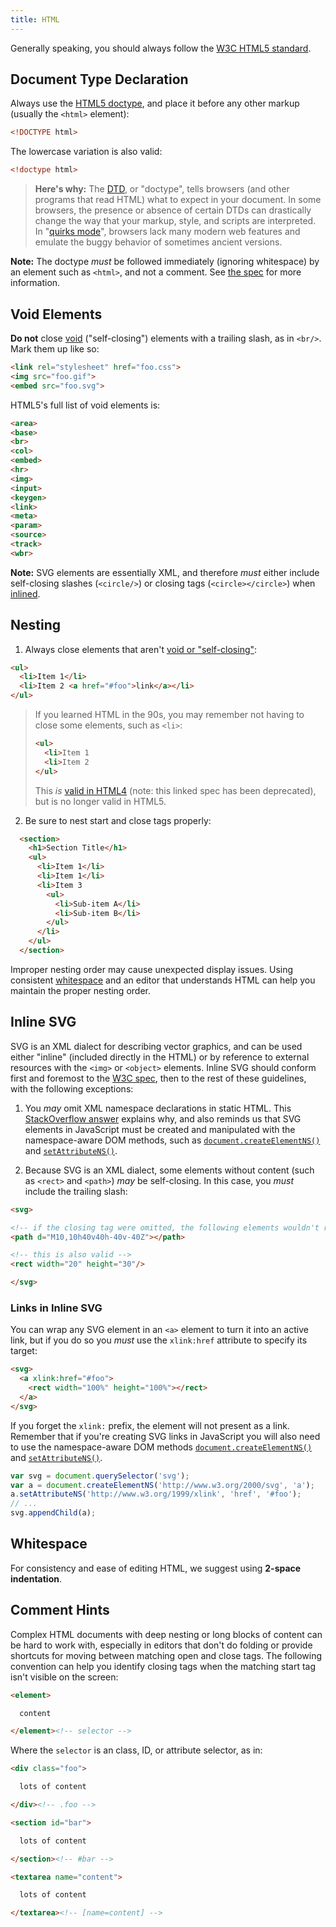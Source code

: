 ```yaml
---
title: HTML
---
```

Generally speaking, you should always follow the [W3C HTML5 standard].

## Document Type Declaration
Always use the [HTML5 doctype], and place it before any other markup (usually
the `<html>` element):

```html
<!DOCTYPE html>
```

The lowercase variation is also valid:

```html
<!doctype html>
```

> **Here's why:** The [DTD], or "doctype", tells browsers (and other programs
> that read HTML) what to expect in your document. In some browsers, the
> presence or absence of certain DTDs can drastically change the way that your
> markup, style, and scripts are interpreted. In "[quirks mode]", browsers lack
> many modern web features and emulate the buggy behavior of sometimes ancient
> versions.

**Note:** The doctype _must_ be followed immediately (ignoring whitespace) by
an element such as `<html>`, and not a comment. See [the spec][optional tags]
for more information.

## Void Elements
**Do not** close [void][void elements] ("self-closing") elements with a
trailing slash, as in `<br/>`. Mark them up like so:

```html
<link rel="stylesheet" href="foo.css">
<img src="foo.gif">
<embed src="foo.svg">
```

HTML5's full list of void elements is:

```html
<area>
<base>
<br>
<col>
<embed>
<hr>
<img>
<input>
<keygen>
<link>
<meta>
<param>
<source>
<track>
<wbr>
```

**Note:** SVG elements are essentially XML, and therefore _must_
either include self-closing slashes (`<circle/>`) or closing tags
(`<circle></circle>`) when [inlined](#inline-svg).

## Nesting
1. Always close elements that aren't [void or "self-closing"](#void-elements):

  ```html
  <ul>
    <li>Item 1</li>
    <li>Item 2 <a href="#foo">link</a></li>
  </ul>
  ```

  > If you learned HTML in the 90s, you may remember not having to close some
  > elements, such as `<li>`:
  >
  > ```html
  > <ul>
  >   <li>Item 1
  >   <li>Item 2
  > </ul>
  > ```
  >
  > This _is_ [valid in HTML4](https://www.w3.org/TR/html-markup/li.html)
  > (note: this linked spec has been deprecated), but is no longer valid in
  > HTML5.

2. Be sure to nest start and close tags properly:

  ```html
    <section>
      <h1>Section Title</h1>
      <ul>
        <li>Item 1</li>
        <li>Item 1</li>
        <li>Item 3
          <ul>
            <li>Sub-item A</li>
            <li>Sub-item B</li>
          </ul>
        </li>
      </ul>
    </section>
  ```

  Improper nesting order may cause unexpected display issues. Using consistent
  [whitespace](#whitespace) and an editor that understands HTML can help you
  maintain the proper nesting order.


## Inline SVG
SVG is an XML dialect for describing vector graphics, and can be used either
"inline" (included directly in the HTML) or by reference to external resources
with the `<img>` or `<object>` elements. Inline SVG should conform first and
foremost to the [W3C spec][SVG], then to the rest of these guidelines, with the
following exceptions:

1. You *may* omit XML namespace declarations in static HTML. This
   [StackOverflow answer](http://stackoverflow.com/a/23322429) explains why,
   and also reminds us that SVG elements in JavaScript must be created and
   manipulated with the namespace-aware DOM methods, such as
   [`document.createElementNS()`][createElementNS] and
   [`setAttributeNS()`][setAttributeNS].

1. Because SVG is an XML dialect, some elements without content (such as
   `<rect>` and `<path>`) *may* be self-closing. In this case, you _must_
   include the trailing slash:

  ```html
<svg>

  <!-- if the closing tag were omitted, the following elements wouldn't render -->
  <path d="M10,10h40v40h-40v-40Z"></path>

  <!-- this is also valid -->
  <rect width="20" height="30"/>

</svg>
  ```

### Links in Inline SVG
You can wrap any SVG element in an `<a>` element to turn it into an active
link, but if you do so you _must_ use the `xlink:href` attribute to specify its
target:

```html
<svg>
  <a xlink:href="#foo">
    <rect width="100%" height="100%"></rect>
  </a>
</svg>
```

If you forget the `xlink:` prefix, the element will not present as a link.
Remember that if you're creating SVG links in JavaScript you will also need to
use the namespace-aware DOM methods
[`document.createElementNS()`][createElementNS] and
[`setAttributeNS()`][setAttributeNS].

```js
var svg = document.querySelector('svg');
var a = document.createElementNS('http://www.w3.org/2000/svg', 'a');
a.setAttributeNS('http://www.w3.org/1999/xlink', 'href', '#foo');
// ...
svg.appendChild(a);
```

## Whitespace
For consistency and ease of editing HTML, we suggest using **2-space
indentation**.

## Comment Hints
Complex HTML documents with deep nesting or long blocks of content can be hard
to work with, especially in editors that don't do folding or provide shortcuts
for moving between matching open and close tags. The following convention can
help you identify closing tags when the matching start tag isn't visible on the
screen:

```html
<element>

  content

</element><!-- selector -->
```

Where the `selector` is an class, ID, or attribute selector, as in:

```html
<div class="foo">

  lots of content

</div><!-- .foo -->

<section id="bar">

  lots of content

</section><!-- #bar -->

<textarea name="content">

  lots of content

</textarea><!-- [name=content] -->
```

[DTD]: https://en.wikipedia.org/wiki/Document_type_definition
[HTML5 doctype]: http://dev.w3.org/html5/html-author/#doctype-declaration
[W3C HTML5 standard]: https://www.w3.org/TR/html5/
[SVG]: http://www.w3.org/TR/SVG/
[caniuse SVG]: http://caniuse.com/#feat=svg
[XHTML]: https://en.wikipedia.org/wiki/XHTML
[createElementNS]: https://developer.mozilla.org/en-US/docs/Web/API/Document/createElementNS
[doctype switching]: http://www.webdevout.net/doctype-switching
[quirks mode]: https://en.wikipedia.org/wiki/Quirks_mode
[optional tags]: https://www.w3.org/TR/html51/syntax.html#optional-tags
[setAttributeNS]: https://developer.mozilla.org/en-US/docs/Web/API/Element/setAttributeNS
[void elements]: https://www.w3.org/TR/html5/syntax.html#void-elements

